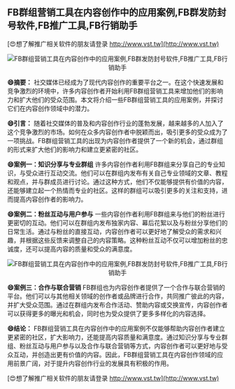 ## **FB群组营销工具在内容创作中的应用案例,FB群发防封号软件,FB推广工具,FB行销助手**

[😍想了解推广相关软件的朋友请登录 http://www.vst.tw](http://www.vst.tw)

 <center><img src="https://vst.tw/MP4/tuiguang/png/1.png" alt="FB群组营销工具在内容创作中的应用案例,FB群发防封号软件,FB推广工具,FB行销助手"></center>

**😄摘要：**
社交媒体已经成为了现代内容创作的重要平台之一。在这个快速发展和竞争激烈的环境中，许多内容创作者开始利用FB群组营销工具来增加他们的影响力和扩大他们的受众范围。本文将介绍一些FB群组营销工具的应用案例，并探讨它们在内容创作领域中的潜力。

**😄引言：**
随着社交媒体的普及和内容创作行业的蓬勃发展，越来越多的人加入了这个竞争激烈的市场。如何在众多内容创作者中脱颖而出，吸引更多的受众成为了一项挑战。FB群组营销工具的出现为内容创作者提供了一个新的机会，通过群组的形式来扩大他们的影响力和建立更紧密的社区。

**😄案例一：知识分享与专业群组**
许多内容创作者利用FB群组来分享自己的专业知识，与受众进行互动交流。他们可以在群组内发布有关自己专业领域的文章、教程和观点，并与群成员进行讨论。通过这种方式，他们不仅能够提供有价值的内容，还能够建立起一个热情而专业的社区。这样的群组可以吸引更多的关注和支持，进而提高内容创作者的影响力。

**😄案例二：粉丝互动与用户参与**
一些内容创作者利用FB群组来与他们的粉丝进行更密切的互动。他们可以在群组内发布独家内容、幕后花絮以及与粉丝分享他们的日常生活。通过与粉丝的直接互动，内容创作者可以更好地了解受众的需求和兴趣，并根据这些反馈来调整自己的内容策略。这种粉丝互动不仅可以增加粉丝的忠诚度，还可以提高内容的质量和受众的满意度。

 <center><img src="https://vst.tw/MP4/tuiguang/png/1.png" alt="FB群组营销工具在内容创作中的应用案例,FB群发防封号软件,FB推广工具,FB行销助手"></center>

**😄案例三：合作与联合营销**
FB群组也为内容创作者提供了一个合作与联合营销的平台。他们可以与其他相关领域的创作者或品牌进行合作，共同推广彼此的内容，并扩大受众范围。通过在群组内发布合作活动、赞助内容或交换宣传，内容创作者可以获得更多的曝光和机会，同时也为受众提供了更多多样化的内容选择。

**😄结论：**
FB群组营销工具在内容创作中的应用案例不仅能够帮助内容创作者建立更紧密的社区，扩大影响力，还能提高内容质量和满意度。通过知识分享与专业群组、粉丝互动与用户参与以及合作与联合营销等方式，内容创作者可以更好地与受众互动，并创造出更有价值的内容。因此，FB群组营销工具在内容创作领域的应用前景广阔，对于提升内容创作行业的发展具有积极的作用。

[😍想了解推广相关软件的朋友请登录 http://www.vst.tw](http://www.vst.tw)



